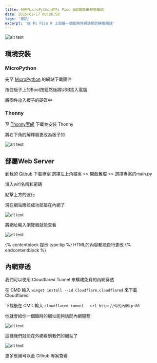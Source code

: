 ```yaml
---
title: 利用MicroPython在Pi Pico W部屬簡單靜態網站
date: 2025-02-17 00:26:58
tags: '資訊'
excerpt: '在 Pi Pico W 上部屬一個能夠外網訪問的靜態網站'
---
```


![alt text](images/20250217/imagee.webp)
## 環境安裝

### MicroPython
先至 [MicroPython](https://micropython.org/download/RPI_PICO_W/) 的網站下載固件

按住板子上的Boot按鈕然後將USB插入電腦

將固件放入板子的硬碟中

### Thonny
至 [Thonny官網](https://thonny.org/) 下載並安裝 Thonny

將右下角的解釋器更改為板子的

![alt text](images/20250217/1.webp)

## 部屬Web Server
到我的 [Github](https://github.com/imyimang/PiPicoW-WebServer) 下載專案
選擇左上角檔案 >> 開啟舊檔 >> 選擇專案的main.py

填入wifi名稱和密碼

點擊上方的運行

現在網站應該成功部屬在內網了

![alt text](images/20250217/image2.webp)

將網址輸入瀏覽器就能查看

![alt text](images/20250217/image.webp)

{% contentblock 提示 type:tip %}
HTML的內容都能自行更改
{% endcontentblock %}

## 內網穿透
我們可以使用 Cloudflared Tunnel 來構建免費的內網穿透

在 CMD 輸入 `winget install --id Cloudflare.cloudflared` 來下載 Cloudflared

下載後在 CMD 輸入 `cloudflared tunnel --url http://你的內網ip:80`

他就會給你一個臨時的網址能夠訪問內網服務

![alt text](images/20250217/image3.webp)

這樣我們就能在外網看到我們的網站了

![alt text](images/20250217/image4.webp)

更多應用可以至 Github 專案查看